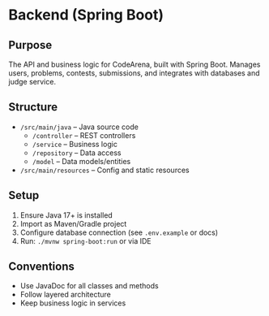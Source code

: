# Backend (Spring Boot)

## Purpose

The API and business logic for CodeArena, built with Spring Boot. Manages users, problems, contests, submissions, and integrates with databases and judge service.

## Structure

- `/src/main/java` – Java source code
  - `/controller` – REST controllers
  - `/service` – Business logic
  - `/repository` – Data access
  - `/model` – Data models/entities
- `/src/main/resources` – Config and static resources

## Setup

1. Ensure Java 17+ is installed
2. Import as Maven/Gradle project
3. Configure database connection (see `.env.example` or docs)
4. Run: `./mvnw spring-boot:run` or via IDE

## Conventions

- Use JavaDoc for all classes and methods
- Follow layered architecture
- Keep business logic in services
